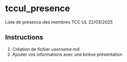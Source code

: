 # tccul_presence

Liste de presence des membres TCC UL 22/03/2025

## Instructions

1. Création de fichier _username_.md
2. Ajouter vos informations avec une briève présentation

